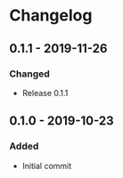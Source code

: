 # Changelog

## 0.1.1 - 2019-11-26
### Changed
- Release 0.1.1

## 0.1.0 - 2019-10-23
### Added
- Initial commit